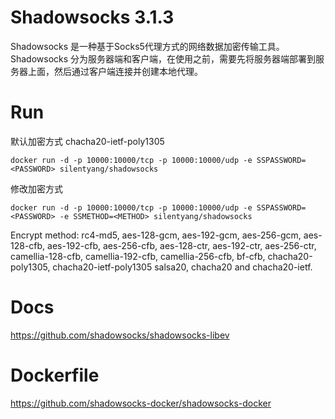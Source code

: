 # Shadowsocks 3.1.3
Shadowsocks 是一种基于Socks5代理方式的网络数据加密传输工具。Shadowsocks 分为服务器端和客户端，在使用之前，需要先将服务器端部署到服务器上面，然后通过客户端连接并创建本地代理。

# Run
默认加密方式 chacha20-ietf-poly1305
```
docker run -d -p 10000:10000/tcp -p 10000:10000/udp -e SSPASSWORD=<PASSWORD> silentyang/shadowsocks
```
修改加密方式
```
docker run -d -p 10000:10000/tcp -p 10000:10000/udp -e SSPASSWORD=<PASSWORD> -e SSMETHOD=<METHOD> silentyang/shadowsocks
```
Encrypt method: rc4-md5,
aes-128-gcm, aes-192-gcm, aes-256-gcm,
aes-128-cfb, aes-192-cfb, aes-256-cfb,
aes-128-ctr, aes-192-ctr, aes-256-ctr,
camellia-128-cfb, camellia-192-cfb,
camellia-256-cfb, bf-cfb,
chacha20-poly1305, chacha20-ietf-poly1305
salsa20, chacha20 and chacha20-ietf.

# Docs
https://github.com/shadowsocks/shadowsocks-libev

# Dockerfile
https://github.com/shadowsocks-docker/shadowsocks-docker
